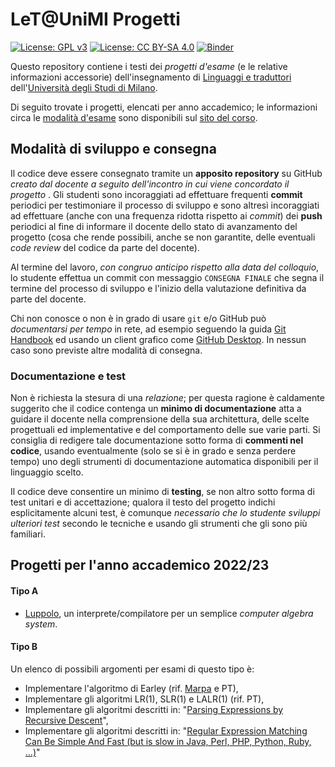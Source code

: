 # LeT@UniMI Progetti

[![License: GPL v3](https://img.shields.io/badge/License-GPL%20v3-blue.svg)](http://www.gnu.org/licenses/gpl-3.0)
[![License: CC BY-SA 4.0](https://img.shields.io/badge/License-CC%20BY--SA%204.0-blue.svg)](http://creativecommons.org/licenses/by-sa/4.0/)
[![Binder](https://mybinder.org/badge_logo.svg)](https://mybinder.org/v2/gh/let-unimi/handouts/master?filepath=Handouts.ipynb)

Questo repository contiene i testi dei *progetti d'esame* (e le relative informazioni accessorie) dell'insegnamento di [Linguaggi e
traduttori](https://let.di.unimi.it/) dell'[Università degli Studi di
Milano](http://www.unimi.it/).

Di seguito trovate i progetti, elencati per anno accademico; le informazioni circa le [modalità d'esame](https://let.di.unimi.it/info.html#modalita-di-valutazione) sono disponibili sul [sito del corso](https://let.di.unimi.it/).

## Modalità di sviluppo e consegna

Il codice deve essere consegnato tramite un **apposito repository** su GitHub
*creato dal docente a seguito dell'incontro in cui viene concordato il progetto* .
Gli studenti sono incoraggiati ad effettuare frequenti **commit** periodici per
testimoniare il processo di sviluppo e sono altresì incoraggiati ad effettuare
(anche con una frequenza ridotta rispetto ai *commit*) dei **push** periodici al
fine di informare il docente dello stato di avanzamento del progetto (cosa che
rende possibili, anche se non garantite, delle eventuali *code review* del
codice da parte del docente).

Al termine del lavoro, *con congruo anticipo rispetto alla data del colloquio*,
lo studente effettua un commit con messaggio `CONSEGNA FINALE` che segna il
termine del processo di sviluppo e l'inizio della valutazione definitiva da
parte del docente.

Chi non conosce o non è in grado di usare `git` e/o GitHub può *documentarsi per
tempo* in rete, ad esempio seguendo la guida [Git
Handbook](https://guides.github.com/introduction/git-handbook/) ed usando un
client grafico come [GitHub Desktop](https://desktop.github.com/). In nessun
caso sono previste altre modalità di consegna.

### Documentazione e test

Non è richiesta la stesura di una *relazione*; per questa ragione è caldamente
suggerito che il codice contenga un **minimo di documentazione** atta a guidare
il docente nella comprensione della sua architettura, delle scelte progettuali
ed implementative e del comportamento delle sue varie parti. Si consiglia di
redigere tale documentazione sotto forma di **commenti nel codice**, usando
eventualmente (solo se si è in grado e senza perdere tempo) uno degli strumenti
di documentazione automatica disponibili per il linguaggio scelto.

Il codice deve consentire un minimo di **testing**, se non altro sotto forma di test unitari e di accettazione; qualora il testo del progetto indichi esplicitamente alcuni test, è comunque *necessario che lo studente sviluppi ulteriori test* secondo le tecniche e usando gli strumenti che gli sono più familiari.

## Progetti per l'anno accademico 2022/23

#### Tipo A

* [Luppolo](05-Luppolo), un interprete/compilatore per un semplice *computer
  algebra system*.

#### Tipo B

Un elenco di possibili argomenti per esami di questo tipo è:

* Implementare l'algoritmo di Earley (rif. [Marpa](https://docs.google.com/file/d/0B9_mR_M2zOc4Ni1zSW5IYzk3TGc/edit) e PT),
* Implementare gli algoritmi LR(1), SLR(1) e LALR(1) (rif. PT),
* Implementare gli algoritmi descritti in: "[Parsing Expressions by Recursive Descent](http://www.engr.mun.ca/~theo/Misc/exp_parsing.htm)",
* Implementare gli algoritmi descritti in: "[Regular Expression Matching Can Be Simple And Fast (but is slow in Java, Perl, PHP, Python, Ruby, ...)](https://swtch.com/~rsc/regexp/regexp1.html)"
